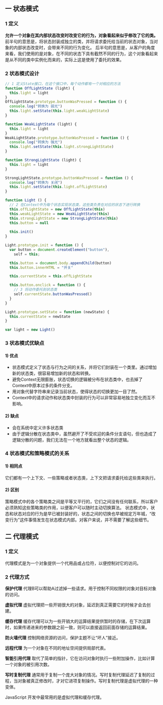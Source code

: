 ## 一 状态模式
### 1 定义
**允许一个对象在其内部状态改变时改变它的行为，对象看起来似乎修改了它的类。**
前半句的意思是，将状态封装成独立的类，并将请求委托给当前的状态对象，当对象的内部状态改变时，会带来不同的行为变化。
后半句的意思是，从客户的角度来看，我们使用的是对象，在不同的状态下具有截然不同的行为，这个对象看起来是从不同的类中实例化而来的，实际上这是使用了委托的效果。



### 2 状态模式设计
```js
// 1 定义State接口，在这个接口中，每个动作都有一个对相应的方法
function OffLightState (light) {
  this.light = light
}
OffLightState.prototype.buttonWasPressed = function () {
  console.log("转换为 弱光")
  this.light.setState(this.light.weakLightState)
}

function WeakLightState (light) {
  this.light = light
}
WeakLightState.prototype.buttonWasPressed = function () {
  console.log("转换为 强光")
  this.light.setState(this.light.strongLightState)
}

function StrongLightState (light) {
  this.light = light
}

StrongLightState.prototype.buttonWasPressed = function () {
  console.log("转换为 关闭")
  this.light.setState(this.light.offLightState)
}

function Light () {
  // 2 在Context中为每个状态实现状态类，这些类负责在对应的状态下进行转换
  this.offLightState = new OffLightState(this)
  this.weakLightState = new WeakLightState(this)
  this.strongLightState = new StrongLightState(this)
  this.button = null
  
  this.init()
}

Light.prototype.init = function () {
  var button = document.createElement("button"),
    self = this;

  this.button = document.body.appendChild(button)
  this.button.innerHTML = "开关"

  this.currentState = this.offLightState

  this.button.onclick = function () {
    // 3 将动作委托到状态类
    self.currentState.buttonWasPressed()
  }
}

Light.prototype.setState = function (newState) {
  this.currentState = newState
}

var light = new Light()
```

### 3 状态模式优缺点
#### 1) 优点
- 状态模式定义了状态与行为之间的关系，并将它们封装在一个类里。通过增加新的状态类，很容易增加新的状态和转换。
- 避免Context无限膨胀，状态切换的逻辑被分布在状态类中，也去掉了Context中原本过多的条件分支。
- 用对象代替字符串来记录当前状态，使得状态的切换更加一目了然。
- Context中的请求动作和状态类中封装的行为可以非常容易地独立变化而互不影响。


#### 2) 缺点
- 会在系统中定义许多状态类
- 由于逻辑分散在状态类中，虽然避开了不受欢迎的条件分支语句，但也造成了逻辑分散的问题，我们无法在一个地方就看出整个状态的逻辑。


### 4 状态模式和策略模式的关系
#### 1) 相同点
它们都有一个上下文、一些策略或者状态类，上下文把请求委托给这些类来执行。

#### 2) 区别
策略模式中的各个策略类之间是平等又平行的，它们之间没有任何联系，所以客户必须熟知这些策略类的作用，以便客户可以随时主动切换算法。
状态模式中，状态和状态对应的行为是早已被封装好的，状态之间的切换也早被规定万年城，“改变行为”这件事情发生在状态模式内部。对客户来说，并不需要了解这些细节。

## 二 代理模式
### 1 定义
代理模式是为一个对象提供一个代用品或占位符，以便控制对它的访问。

### 2 代理方式
**保护代理** 代理B可以帮助A过滤掉一些请求。用于控制不同权限的对象对目标对象的访问。

**虚拟代理** 虚拟代理把一些开销很大的对象，延迟到真正需要它的时候才会去创建。

**缓存代理** 缓存代理可以为一些开销大的运算结果提供暂时的存储，在下次运算时，如果传递进来的参数跟之前一致，则可以直接返回前面存储的运算结果。

**防火墙代理** 控制网络资源的访问，保护主题不让“坏人”接近。

**远程代理** 为一个对象在不同的地址空间提供局部代表。

**智能引用代理** 取代了简单的指针，它在访问对象时执行一些附加操作，比如计算一个对象的被引用次数。

**写时复制代理** 通常用于复制一个庞大对象的情况。写时复制代理延迟了复制的过程，当对象被真正修改时，才对它进项复制操作。写时复制代理是虚拟代理的一种变体。

JavaScript 开发中最常用的是虚拟代理和缓存代理。



